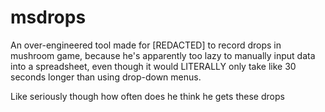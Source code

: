 # msdrops

An over-engineered tool made for [REDACTED] to record drops in mushroom game, because he's apparently too lazy to manually input data into a spreadsheet, even though it would LITERALLY only take like 30 seconds longer than using drop-down menus.

Like seriously though how often does he think he gets these drops
